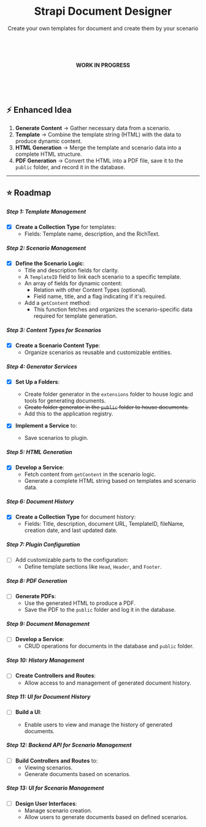 <h1 align="center">Strapi Document Designer</h1>
<p align="center">Create your own templates for document and create them by your scenario</p>

<br/>
<br/>
<br/>
<p align="center"><strong>WORK IN PROGRESS</strong></p>
<br/>
<br/>
<br/>

## ⚡ **Enhanced Idea**

1. **Generate Content** → Gather necessary data from a scenario.
2. **Template** → Combine the template string (HTML) with the data to produce dynamic content.
3. **HTML Generation** → Merge the template and scenario data into a complete HTML structure.
4. **PDF Generation** → Convert the HTML into a PDF file, save it to the `public` folder, and record it in the database.

---

## ⭐ **Roadmap**

##### **Step 1: Template Management**

- [x] **Create a Collection Type** for templates:
  - Fields: Template name, description, and the RichText.

##### **Step 2: Scenario Management**

- [x] **Define the Scenario Logic**:
  - Title and description fields for clarity.
  - A `TemplateID` field to link each scenario to a specific template.
  - An array of fields for dynamic content:
    - Relation with other Content Types (optional).
    - Field name, title, and a flag indicating if it's required.
  - Add a `getContent` method:
    - This function fetches and organizes the scenario-specific data required for template generation.

##### **Step 3: Content Types for Scenarios**

- [x] **Create a Scenario Content Type**:
  - Organize scenarios as reusable and customizable entities.

##### **Step 4: Generator Services**

- [x] **Set Up a Folders**:

  - Create folder generator in the `extensions` folder to house logic and tools for generating documents.
  - ~~Create folder generator in the `public` folder to house documents.~~
  - Add this to the application registry.

- [x] **Implement a Service** to:
  - Save scenarios to plugin.

##### **Step 5: HTML Generation**

- [x] **Develop a Service**:
  - Fetch content from `getContent` in the scenario logic.
  - Generate a complete HTML string based on templates and scenario data.

##### **Step 6: Document History**

- [x] **Create a Collection Type** for document history:
  - Fields: Title, description, document URL, TemplateID, fileName, creation date, and last updated date.

##### **Step 7: Plugin Configuration**

- [ ] Add customizable parts to the configuration:
  - Define template sections like `Head`, `Header`, and `Footer`.

##### **Step 8: PDF Generation**

- [ ] **Generate PDFs**:
  - Use the generated HTML to produce a PDF.
  - Save the PDF to the `public` folder and log it in the database.

##### **Step 9: Document Management**

- [ ] **Develop a Service**:
  - CRUD operations for documents in the database and `public` folder.

##### **Step 10: History Management**

- [ ] **Create Controllers and Routes**:
  - Allow access to and management of generated document history.

##### **Step 11: UI for Document History**

- [ ] **Build a UI**:

  - Enable users to view and manage the history of generated documents.

##### **Step 12: Backend API for Scenario Management**

- [ ] **Build Controllers and Routes** to:
  - Viewing scenarios.
  - Generate documents based on scenarios.

##### **Step 13: UI for Scenario Management**

- [ ] **Design User Interfaces**:
  - Manage scenario creation.
  - Allow users to generate documents based on defined scenarios.
